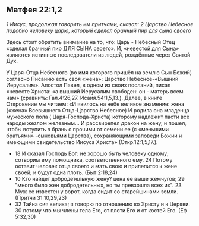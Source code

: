 ## Матфея 22:1,2

*1 Иисус, продолжая говорить им притчами, сказал: 2 Царство Небесное подобно человеку царю, который сделал брачный пир для сына своего*

Здесь стоит обратить внимание на то, что: Царь - Небесный Отец «сделал брачный пир ДЛЯ СЫНА своего». И, «невестой для Сына» являются истинные последователи из людей, рождённые через Святой Дух.

У Царя-Отца Небесного (во имя которого пришёл на землю Сын Божий) согласно Писанию есть своя «жена»: Царство Небесное-«Вышний Иерусалим». Апостол Павел, в одном из своих посланий, писал «невесте Христа: «а вышний Иерусалим свободен: он - матерь всем нам» (сравнить: Гал.4:26,27. Исаия.54:1,5,13.). Далее, в книге Откровение мы читаем: «И явилось на небе великое знамение: жена («жена» Всевышнего Отца-Царство Небесное) И родила она младенца мужеского пола ( Царя-Господа-Христа) которому надлежит пасти все народы жезлом железным… И рассвирепел дракон на жену, и пошел, чтобы вступить в брань с прочими от семени ее (с «меньшими братьями» -сыновьями Царства), сохраняющими заповеди Божии и имеющими свидетельство Иисуса Христа» (Откр.12:1,5,17.). 

- 18 И сказал Господь Бог: не хорошо быть человеку одному; сотворим ему помощника, соответственного ему. 24 Потому оставит человек отца своего и мать свою и прилепится к жене своей; и будут одна плоть. (Быт 2:18,24)
- 10 Кто найдет добродетельную жену? цена ее выше жемчугов; 29 "много было жен добродетельных, но ты превзошла всех их". 23 Муж ее известен у ворот, когда сидит со старейшинами земли. (Притчи 31:10,29,23)
- 32 Тайна сия велика; я говорю по отношению ко Христу и к Церкви. 30 потому что мы члены тела Его, от плоти Его и от костей Его. (Еф 5:32,30)